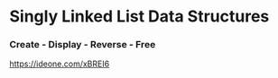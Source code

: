 # Singly Linked List Data Structures


### Create - Display - Reverse - Free
https://ideone.com/xBREI6
